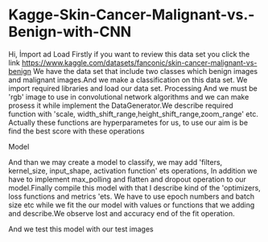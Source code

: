 # Kagge-Skin-Cancer-Malignant-vs.-Benign-with-CNN



Hi,
İmport ad Load
Firstly if you want to review this data set you click the link https://www.kaggle.com/datasets/fanconic/skin-cancer-malignant-vs-benign
We have the data set that include two classes which benign images and malignant images.And we make a classification on this data set.
We import required libraries and load our data set.
Processing
And we must be 'rgb' image to use in convolutional network algorithms and we can make prosess it while implement the DataGenerator.We describe required function with 'scale, width_shift_range,height_shift_range,zoom_range' etc.
Actually these functions are hyperparametes for us, to use our aim is be find the best score with these operations

Model

And than we may create a model to classify, we may add 'filters, kernel_size, input_shape, activation function' ets operations, In addition we have to implement max_polling and flatten and dropout operation to our model.Finally compile this model with that I describe kind of the 'optimizers, loss functions and metrics 'ets.
We have to use epoch numbers and batch size etc while we fit the our model with values or functions that we adding and describe.We observe lost and accuracy end of the fit operation.

And we test this model with our test images





